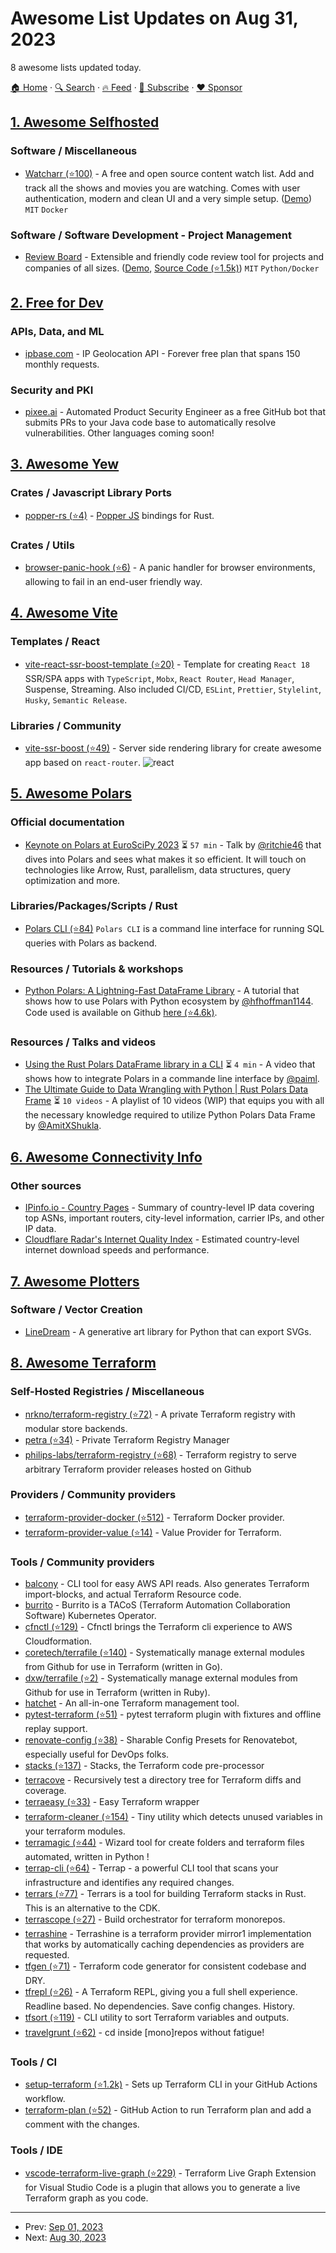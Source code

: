 # Awesome List Updates on Aug 31, 2023

8 awesome lists updated today.

[🏠 Home](/README.md) · [🔍 Search](https://www.trackawesomelist.com/search/) · [🔥 Feed](https://www.trackawesomelist.com/rss.xml) · [📮 Subscribe](https://trackawesomelist.us17.list-manage.com/subscribe?u=d2f0117aa829c83a63ec63c2f&id=36a103854c) · [❤️  Sponsor](https://github.com/sponsors/theowenyoung)



## [1. Awesome Selfhosted](/content/awesome-selfhosted/awesome-selfhosted/README.md)

### Software / Miscellaneous

*   [Watcharr (⭐100)](https://github.com/sbondCo/Watcharr) - A free and open source content watch list. Add and track all the shows and movies you are watching. Comes with user authentication, modern and clean UI and a very simple setup. ([Demo](https://beta.watcharr.app/)) `MIT` `Docker`

### Software / Software Development - Project Management

*   [Review Board](https://www.reviewboard.org/) - Extensible and friendly code review tool for projects and companies of all sizes. ([Demo](https://demo.reviewboard.org/), [Source Code (⭐1.5k)](https://github.com/reviewboard/reviewboard)) `MIT` `Python/Docker`

## [2. Free for Dev](/content/ripienaar/free-for-dev/README.md)

### APIs, Data, and ML

*   [ipbase.com](https://ipbase.com) - IP Geolocation API - Forever free plan that spans 150 monthly requests.

### Security and PKI

*   [pixee.ai](https://pixee.ai) - Automated Product Security Engineer as a free GitHub bot that submits PRs to your Java code base to automatically resolve vulnerabilities. Other languages coming soon!

## [3. Awesome Yew](/content/jetli/awesome-yew/README.md)

### Crates / Javascript Library Ports

*   [popper-rs (⭐4)](https://github.com/ctron/popper-rs/) - [Popper JS](https://popper.js.org/) bindings for Rust.

### Crates / Utils

*   [browser-panic-hook (⭐6)](https://github.com/ctron/browser-panic-hook) - A panic handler for browser environments, allowing to fail in an end-user friendly way.

## [4. Awesome Vite](/content/vitejs/awesome-vite/README.md)

### Templates / React

*   [vite-react-ssr-boost-template (⭐20)](https://github.com/Lomray-Software/vite-template) - Template for creating `React 18` SSR/SPA apps with `TypeScript`, `Mobx`, `React Router`, `Head Manager`, Suspense, Streaming. Also included CI/CD, `ESLint`, `Prettier`, `Stylelint`, `Husky`, `Semantic Release`.

### Libraries / Community

*   [vite-ssr-boost (⭐49)](https://github.com/Lomray-Software/vite-ssr-boost) - Server side rendering library for create awesome app based on `react-router`. ![react](https://img.shields.io/badge/-React-4ab2cf)

## [5. Awesome Polars](/content/ddotta/awesome-polars/README.md)

### Official documentation

*   [Keynote on Polars at EuroSciPy 2023](https://www.youtube.com/watch?v=GTVm3QyJ-3I\&t=43s) ⏳ `57 min` - Talk by [@ritchie46](https://github.com/ritchie46) that dives into Polars and sees what makes it so efficient.  It will touch on technologies like Arrow, Rust, parallelism, data structures, query optimization and more.

### Libraries/Packages/Scripts / Rust

*   [Polars CLI (⭐84)](https://github.com/pola-rs/polars-cli) `Polars CLI` is a command line interface for running SQL queries with Polars as backend.

### Resources / Tutorials & workshops

*   [Python Polars: A Lightning-Fast DataFrame Library](https://realpython.com/polars-python/) - A tutorial that shows how to use Polars with Python ecosystem by [@hfhoffman1144](https://github.com/hfhoffman1144). Code used is available on Github [here (⭐4.6k)](https://github.com/realpython/materials/tree/master/python-polars).

### Resources / Talks and videos

*   [Using the Rust Polars DataFrame library in a CLI](https://www.youtube.com/watch?v=CUQaoAcc95M) ⏳ `4 min` - A video that shows how to integrate Polars in a commande line interface by [@paiml](https://github.com/paiml).
*   [The Ultimate Guide to Data Wrangling with Python | Rust Polars Data Frame](https://www.youtube.com/watch?v=keCvzMihDfk\&list=PLp0TENYyY8lHJaY4t5bAihnFS5TBUQYV1) ⏳ `10 videos` - A playlist of 10 videos (WIP) that equips you with all the necessary knowledge required to utilize Python Polars Data Frame by [@AmitXShukla](https://github.com/AmitXShukla).

## [6. Awesome Connectivity Info](/content/stevesong/awesome-connectivity-info/README.md)

### Other sources

*   [IPinfo.io - Country Pages](https://ipinfo.io/countries) - Summary of country-level IP data covering top ASNs, important routers, city-level information, carrier IPs, and other IP data.
*   [Cloudflare Radar's Internet Quality Index](https://radar.cloudflare.com/quality) - Estimated country-level internet download speeds and performance.

## [7. Awesome Plotters](/content/beardicus/awesome-plotters/README.md)

### Software / Vector Creation

*   [LineDream](https://linedream.marcrleonard.com/) - A generative art library for Python that can export SVGs.

## [8. Awesome Terraform](/content/shuaibiyy/awesome-terraform/README.md)

### Self-Hosted Registries / Miscellaneous

*   [nrkno/terraform-registry (⭐72)](https://github.com/nrkno/terraform-registry) - A private Terraform registry with modular store backends.
*   [petra (⭐34)](https://github.com/devoteamgcloud/petra) - Private Terraform Registry Manager
*   [philips-labs/terraform-registry (⭐68)](https://github.com/philips-labs/terraform-registry) - Terraform registry to serve arbitrary Terraform provider releases hosted on Github

### Providers / Community providers

*   [terraform-provider-docker (⭐512)](https://github.com/kreuzwerker/terraform-provider-docker) - Terraform Docker provider.
*   [terraform-provider-value (⭐14)](https://github.com/pseudo-dynamic/terraform-provider-value) - Value Provider for Terraform.

### Tools / Community providers

*   [balcony](https://oguzhan-yilmaz.github.io/balcony/) - CLI tool for easy AWS API reads. Also generates Terraform import-blocks, and actual Terraform Resource code.
*   [burrito](https://padok-team.github.io/burrito/) - Burrito is a TACoS (Terraform Automation Collaboration Software) Kubernetes Operator.
*   [cfnctl (⭐129)](https://github.com/rogerwelin/cfnctl) - Cfnctl brings the Terraform cli experience to AWS Cloudformation.
*   [coretech/terrafile (⭐140)](https://github.com/coretech/terrafile) - Systematically manage external modules from Github for use in Terraform (written in Go).
*   [dxw/terrafile (⭐2)](https://github.com/dxw/terrafile) - Systematically manage external modules from Github for use in Terraform (written in Ruby).
*   [hatchet](https://docs.hatchet.run/) - An all-in-one Terraform management tool.
*   [pytest-terraform (⭐51)](https://github.com/cloud-custodian/pytest-terraform) - pytest terraform plugin with fixtures and offline replay support.
*   [renovate-config (⭐38)](https://github.com/SpotOnInc/renovate-config) - Sharable Config Presets for Renovatebot, especially useful for DevOps folks.
*   [stacks (⭐137)](https://github.com/cisco-open/stacks) - Stacks, the Terraform code pre-processor
*   [terracove](https://elementtech.github.io/terracove/) - Recursively test a directory tree for Terraform diffs and coverage.
*   [terraeasy (⭐33)](https://github.com/jaceq/terraeasy) - Easy Terraform wrapper
*   [terraform-cleaner (⭐154)](https://github.com/sylwit/terraform-cleaner) - Tiny utility which detects unused variables in your terraform modules.
*   [terramagic (⭐44)](https://github.com/miltlima/terramagic) - Wizard tool for create folders and terraform files automated, written in Python !
*   [terrap-cli (⭐64)](https://github.com/sirrend/terrap-cli) - Terrap - a powerful CLI tool that scans your infrastructure and identifies any required changes.
*   [terrars (⭐77)](https://github.com/andrewbaxter/terrars) - Terrars is a tool for building Terraform stacks in Rust. This is an alternative to the CDK.
*   [terrascope (⭐27)](https://github.com/spilliams/terrascope) - Build orchestrator for terraform monorepos.
*   [terrashine](https://isawan.github.io/terrashine/) - Terrashine is a terraform provider mirror1 implementation that works by automatically caching dependencies as providers are requested.
*   [tfgen (⭐71)](https://github.com/refl3ction/tfgen) - Terraform code generator for consistent codebase and DRY.
*   [tfrepl (⭐26)](https://github.com/ysoftwareab/tfrepl) - A Terraform REPL, giving you a full shell experience. Readline based. No dependencies. Save config changes. History.
*   [tfsort (⭐119)](https://github.com/AlexNabokikh/tfsort) - CLI utility to sort Terraform variables and outputs.
*   [travelgrunt (⭐62)](https://github.com/ivanilves/travelgrunt) - cd inside \[mono]repos without fatigue!

### Tools / CI

*   [setup-terraform (⭐1.2k)](https://github.com/hashicorp/setup-terraform) - Sets up Terraform CLI in your GitHub Actions workflow.
*   [terraform-plan (⭐52)](https://github.com/cds-snc/terraform-plan) - GitHub Action to run Terraform plan and add a comment with the changes.

### Tools / IDE

*   [vscode-terraform-live-graph (⭐229)](https://github.com/adamiBs/vscode-terraform-live-graph) - Terraform Live Graph Extension for Visual Studio Code is a plugin that allows you to generate a live Terraform graph as you code.

---

- Prev: [Sep 01, 2023](/content/2023/09/01/README.md)
- Next: [Aug 30, 2023](/content/2023/08/30/README.md)